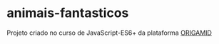# animais-fantasticos
Projeto criado no curso de JavaScript-ES6+ da plataforma [ORIGAMID](https://www.origamid.com/)
